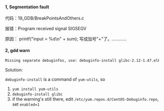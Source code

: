 #### 1,  Segmentation fault 

代码：19_GDB/BreakPointsAndOthers.c

报错：Program received signal SIGSEGV

原因： printf("input = %d\n" + sum);   写成加号"+"了。…………

#### 2, gdd warn

```txt
Missing separate debuginfos, use: debuginfo-install glibc-2.12-1.47.el6_2.9.i686 libgcc-4.4.6-3.el6.i686 libstdc++-4.4.6-3.el6.i68
```

Solution:

`debuginfo-install` is a command of `yum-utils`, so

1. `yum install yum-utils`
2. `debuginfo-install glibc`
3. if the warning's still there, edit `/etc/yum.repos.d/CentOS-Debuginfo.repo`, set `enabled=1`

